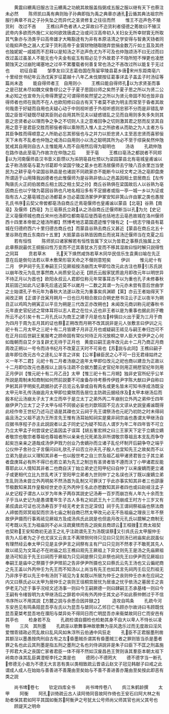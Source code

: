 <!-- { "loadSidebar": true } -->
　　黄震曰纉禹旧服古注云纉禹之功綂其故服盖指弼成五服之服以继有天下也蔡注未必然
　　陈师凯曰禹有典则贻子孙典即指为禹之典章亦通孔云循其典法祖宗所服行典章不肖之子孙失坠之而异代之圣贤修复之往往而然
　　惟王不迩声色不殖货利　改过不吝
　　王樵曰声色者诱人之穽故曰不迩货利者侵德之莠故曰不殖汉武帝内多欲而外施仁义如何欲效唐虞之治或问汉高帝初入关妇女无所幸财寳无所取其气象亦与汤类乎曰高帝雄才大略豁逹有为非有本原洁清之学安得与智勇天钖者同论哉抑声色之溺人尤深于货利高帝于金寳财物随取随弃尝捐金数万斤如土苴及其终也独妮妮一戚姬而不忍释以是知汤之不迩声色尤为不可及也仲虺颂汤不曰无过而曰改过盖过虽圣人不能无也今夫金有疵玉有瑕必见于外故君子不隐所短不惮更也凌厯鬬蚀天之过崩陀竭塞地之过卒不累覆载者何善复常也汤之不吝改过所以能复于无过也
　　初征自葛
　　邹季友曰汉志葛伯国在陈留寜陵县葛乡唐宋州东距南亳六十里经世书纪年云汤戊寅岁征葛越十八年乙未伐桀按征葛事详孟子盖孟子时汤征等篇尚未逸
　　能自得师者王　自用则小
　　王樵曰能自得师孔以为求贤圣而事之是已犹未尽如魏文侯鲁缪公之于子夏子思固曰师之矣然子夏子思之所以为贤二公未必知之也宣帝为元帝得萧望之可谓得师矣然望之之所以为贤元帝固不知也皆非自得师者也师在我而不在人也欧阳修曰自古有天下者莫不欲为明主而常至于昏者其故何哉患于好疑而自用也夫疑心动于中则视听惑于外视听惑则忠邪不分而是非错乱举国之臣皆可疑既尽疑其臣则必自用其所见夫以疑惑错乱之见而自用则多失多失则其臣之忠贤者必以理而争之争之不切则人主之意难回争之切则激其君之怒而反坚其自用之意于是君臣交胜而邪佞者得以乘隙而入惟人主之所欲者从而助之为人主者方与其臣争胜而得顺意之人所助必忘其邪佞也与之并力以拒忠贤人主至恶忠贤而喜邪佞天下未有不乱者也仲虺之戒汤曰自用则小以汤之聪明其所为必不至于缪戾矣然仲虺犹戒其自用则自古人主惟能用人而不自用然后得为聪明也
　　汤诰
　　孔疏仲虺在路作诰此至亳乃作故次在仲虺之后
　　至于亳
　　王樵曰亳汤之都説者不同郑以为河南偃师县汉书音义臣瓒以为泲阴亳县杜预以为梁园蒙县北有亳城皇甫谧以孟子称汤居亳与葛为邻葛即今梁国宁陵之葛乡也若汤居偃师去宁陵八百余里岂当使民为之耕乎亳今梁国谷熟县是也诸説不同疏家亦不能断今以经文考之汤之亳即盘庚所谓适于山用降我凶德者也此惟偃师为是谷熟非依山之邑盖因相土尝居商丘【左传陶唐氏火正阏伯居商丘相土因之相土契之孙】商丘谷熟俱在梁国故后人以谷熟为亳因商丘也以宁陵为葛因谷熟也凡地名相沿多有不足据者或指一亭一城一乡以为证或指有古人之墓亳城岂必汤都葛乡岂必葛国汤冢伊尹冢安知非箕山许由冢之类也愚按孔氏书序云契父帝喾都亳汤自商丘迁焉亳偃师也皇甫谧以蒙县【北亳】谷熟【南亳】及偃师【西亳】为三亳蔡氏立政从之汤自商丘迁偃师断当以孔为允【史记正义亳偃师城也商丘宋州也汤即位都南亳后徙西亳也括地志云亳邑故城在洛州偃师西十四里本帝喾之墟汤所都】然博考地志葛国遗迹惟宁陵有之【一统志宁陵县有葛城在归德府西六十里归德古商丘也】而蒙县谷熟去商丘又甚近【蒙县在商丘北五十里谷熟在商丘东南四十五里】大抵蒙县谷熟皆因商丘而讹耳汤迁偃师当在克夏之后
　　若有恒性
　　陈师凯曰诸家解若有恒性皆属下文以为皆君之事蔡氏独属上文此章蔡説最优王纲振曰性万变而不迁其善犹水万变而不移其湿故曰恒时解只説得性之同耳
　　贲若草木
　　孔天下焕然咸饰若草木同华民信乐生袁黄曰喻在先正意在后是倒句法若以草木敷荣形容天命之不僣则意短矣
　　伊训
　　惟元祀十有二月　伊尹祠于先王奉嗣王只见厥祖按汤崩而太甲即位改元此古注也蔡引苏氏説以崩年改元为乱世事然商人尚质安见必无【顾氏云殷家犹质逾月即改元年以明世异不待正月以为首也】欧阳永叔云人君即位称元年常事耳古不以为重也孔子未修春秋其前固己如此凡记事先后逺近莫不以嵗月一二数之其谓一为元亦未尝有意后世曲学之士始谓孔子书元年为春秋大法遂以改元为重事矣呉渊颖【莱】亦云王者始得天下闻改正朔【正谓子丑寅月朔月一日也日月相合故曰合朔史厯书注云子正以夜半为朔丑正以鸡鸣为朔寅正以平旦为朔是三代改正亦改朔也】未闻改元商训称元祀春秋书元年直史官纪述之常体耳将以志人君之在位乆近也非王者以是为重事也据此则子瞻所云不必引矣十有二月孔氏以为商王之建子月是也左梓愼曰火出于夏为三月于商为四月于周为五月其的证也蔡正朔改而月朔不改其説非是元人张敷言曰伊训之元祀十有二月太甲之三祀十有二月皆建子月非正月也或疑嗣王祗见与嗣王奉归岂可不在正月曰后世嗣王冕服考之顾命固有常仪何待正月况放桐之举人臣大变伊尹之心何如哉朝而自艾夕当复辟尤无待于正月也　黄度曰嗣王逾年改元此十二月乃商正月商周改正朔以一号令而诗书纪月不改夏正天时不可易也【苏説与此同】王樵曰嗣子逾年即位改元古今之逹礼公羊言之详矣【公羊縁臣民之心不可一日无君缘姑终之义一年不二君】元祀十有二月者汤崩之逾年太甲即位改元之祀也商以建丑为正故以十二月即位改元也愚按以上説与注疏不合据方麓云史官纪年则用正朔厯官纪年则用正月伊训【惟元祀十有二月乙丑】太甲【惟三祀十有二月朔】独非史官所纪乎公羊所説是周制未知商制如何然前説要不可废备存待考蔡传伊姓尹字陈大猷曰尹自称曰尹躬其非字明矣孔疏据孙武子吕览云名挚或自有两名或更名皆未可知书序成汤既没太甲元年孔传汤崩逾月太甲即位奠殡而告居位主防疏云据经序及太甲本继汤后而殷本纪云汤崩太子太丁未立而卒于是立太丁之弟外丙二年崩别立外丙之弟仲壬四年崩伊尹乃立太丁之子太甲与经不同彼必妄也刘歆班固不见古文谬从史説皇甫谧既得此经作帝王世纪乃述马迁语是其疎也又云祠于先王谓祭汤也元祀乃初防之时未得祠庙且汤之父祖不追为王所言先王惟有汤耳始知祠实是奠非祠宗庙也愚谓太甲继汤自应据书序程子亦主此説説者以孟子同史记为疑不知古人谓岁为年二年四年皆不可立乃立太甲孟子何尝误史记盖因孟子误耳【胡五峯宏辨之曰三王家天下定于立嫡立嫡者敬宗也敬宗者尊祖也尊祖者所以亲亲也兄死弟及非所谓敬宗尊祖且本支乱而争夺起矣岂亲亲之道哉成汤伊尹戮力创业乃舍嫡孙而立诸子乱伦坏制开后嗣争夺之端乎公仪仲子舍孙立子言偃问曰礼欤孔子曰否立孙夫孔子殷人也宜知先王之故矣而不以立弟为是此以义理知其非者一也以殷世考之自三宗及祖乙祖甲诸贤君皆立子其立弟者盘庚耳必有所不得已也若立弟为先王之制岂有圣贤者皆不遵而沃丁小甲诸君反能尊耶此以人情知其非者二也商自沃丁始立弟史迁阳甲纪曰自仲丁以来废嫡而更立诸子或更相代立比九世乱考沃丁至阳甲立弟者九世则仲丁之名误也沃丁既以废嫡立弟生乱则汤未尝立外丙明矣不然汤首为乱制又可罪沃丁乎此亦事实知其非者三也邵康节极数知来其作皇极经世史亦无外丙仲壬名此亦厯数知其非者四也或曰赵岐注孟子从史记程子谓古人以岁为年朱子两存其説史记汤寿一百岁而崩岂有人年九十余而生子乎当从史记为是愚谓耄年生子古人多有之如武王九十三而崩成王时方十三岁又有弟叔虞此可证也况汤寿百岁于经无考史言岂足深信】祠于先王谓祠祭祖庙也祭法商人禘喾而郊冥祖契而宗汤七庙之制自商已然太甲改元必无不告祖庙之理丧三年不祭故伊尹摄而行事焉祗见厥祖方及成汤呉氏此説是也但逾月改元孔氏以臆解之商制无可考既以先王为祖庙则不必从注疏奠殡而告之説矣且商颂云王桓拨王商太祖契也契称王安知商初无追王之礼乎注疏谓先王为汤既误蔡又引呉氏云太甲服仲壬丧为人后者为之子也尤误又云丧主不离殡侧何待只见曰只见则汤已祔庙矣此説虽似有理然经云奉太甲只见是主伊尹言之祠祭有主有尸曰只见则不然孝子不敢死其先人故以祗见为文耳必不在祔庙之后王樵曰观先王厥祖上下异文则先王是汤之先庙厥祖是汤可知且于先王曰祠而于厥祖为只见祠是祭只见非祭也祠先王曰伊尹而见厥祖曰奉嗣王是庙中之祭摄于伊尹殡前之告非伊尹所摄也又曰蔡氏云先王汤也又云徧祀商之先王盖以外丙仲壬为先王而不知汤以上尚当有先王也如其言先祠丙壬后见烈祖无乃非序乎若以先王中有汤则下祗见为复矣既以所居为仲壬之丧则仲壬亦未在应祠之内又曰蔡氏必以太甲为居仲壬之丧则王徂桐宫居忧为居谁之忧乎依汤之墓居壬之丧伊老无乃迂于事乎况经文述汤事一则曰今王嗣厥德一则曰肆嗣王丕承基绪一则曰今王嗣有令绪皆明为太甲继汤后之辞若中间有外丙仲壬其文必不如此蔡仲黙过于不信书序所以不用其説【方麓之説与余悉合因并録之】
　　造攻自鸣条
　　孔疏今河东安邑见有鸣条陌昆吾亭左氏以为昆吾与桀同以乙邜日亡韦顾亦尔故诗曰韦顾既伐昆吾夏桀考昆吾地在濮阳与桀异处不得同日而亡明昆吾亦来衞桀故同日亡而安邑有其亭也
　　检身若不及
　　孔疏检谓自摄检也检勅其身不自大以卑人不恃长以凌物
　　三风　其刑墨
　　孔疏巫以歌舞事神故歌舞为巫风逸乐过而无度故曰淫风爱憎乖错政必荒乱故曰乱风风如朱浮所云伯通中风狂走
　　孔臣不正君服墨刑凿其额湼以墨愚按肉刑自古有之左昏墨贼杀谓其有昏墨贼三者之罪则皆当杀是墨者罪之名也此云其刑墨是指五刑之墨刑之名也刘侍讲説非是朱子曰臣下不匡之刑盖施于邦君大夫之丧国亡家者君臣一体不得不然如汉废昌邑王贺则诛其羣臣本朝太祖下岭南亦诛其乱臣龚澄枢李托之类是也
　　德罔小不德罔大
　　德不德字当一断孔修德无小曷为不德无大言恶有类以类相致疏云晋语云赵文子冠见韩献子曰戒之此谓成人成人在始始与善善进不善蔑由至矣始与不善不善进善亦蔑由至矣按此即恶有类之説

　　尚书埤卷七
　　钦定四库全书
　　尚书埤传卷八
　　呉江朱鹤龄撰
　　太甲
　　阿衡
　　阿孔训倚疏云古人读阿倚同音故阿作倚也王安石曰阿大林之有助者保其君如阿平其国如衡苏阿衡尹之号犹太公号师尚父师其官也尚父其号也
　　顾諟天之明命
